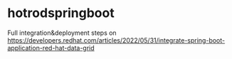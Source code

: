 # hotrodspringboot

Full integration&deployment steps on https://developers.redhat.com/articles/2022/05/31/integrate-spring-boot-application-red-hat-data-grid
